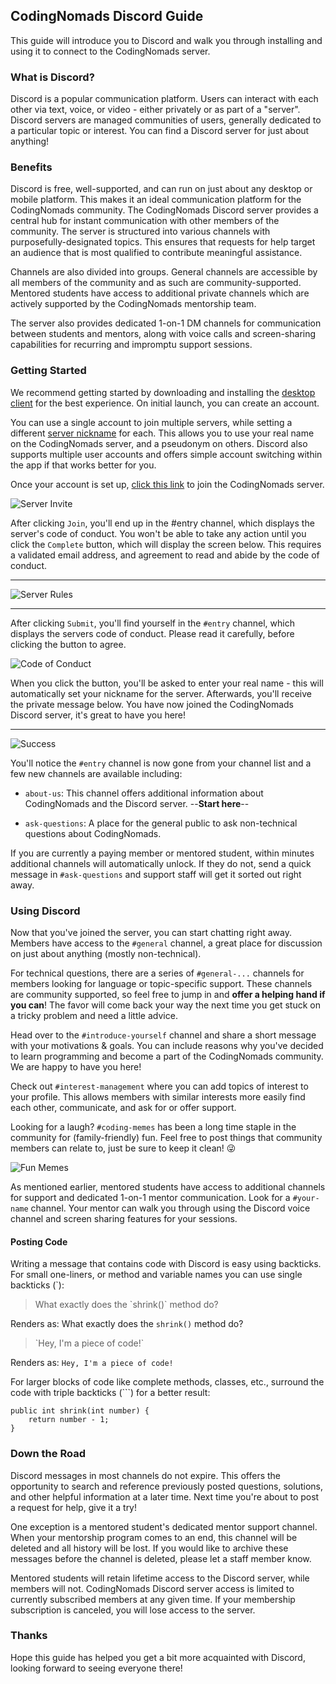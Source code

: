 ## CodingNomads Discord Guide

This guide will introduce you to Discord and walk you through installing and using it to connect to the CodingNomads server.

### What is Discord?

Discord is a popular communication platform. Users can interact with each other via text, voice, or video - either privately or as part of a "server". Discord servers are managed communities of users, generally dedicated to a particular topic or interest. You can find a Discord server for just about anything!

### Benefits

Discord is free, well-supported, and can run on just about any desktop or mobile platform. This makes it an ideal communication platform for the CodingNomads community. The CodingNomads Discord server provides a central hub for instant communication with other members of the community. The server is structured into various channels with purposefully-designated topics. This ensures that requests for help target an audience that is most qualified to contribute meaningful assistance.

Channels are also divided into groups. General channels are accessible by all members of the community and as such are community-supported. Mentored students have access to additional private channels which are actively supported by the CodingNomads mentorship team.

The server also provides dedicated 1-on-1 DM channels for communication between students and mentors, along with voice calls and screen-sharing capabilities for recurring and impromptu support sessions.

### Getting Started

We recommend getting started by downloading and installing the [desktop client](https://discord.com/download) for the best experience. On initial launch, you can create an account.

You can use a single account to join multiple servers, while setting a different [server nickname](https://support.discord.com/hc/en-us/articles/219070107-Server-Nicknames) for each. This allows you to use your real name on the CodingNomads server, and a pseudonym on others. Discord also supports multiple user accounts and offers simple account switching within the app if that works better for you.

Once your account is set up, [click this link](https://discord.gg/amhafdRMhc) to join the CodingNomads server.

![Server Invite](https://raw.githubusercontent.com/CodingNomads/static/main/discord/discord-join.png?raw=true)

After clicking `Join`, you'll end up in the #entry channel, which displays the server's code of conduct. You won't be able to take any action until you click the `Complete` button, which will display the screen below. This requires a validated email address, and agreement to read and abide by the code of conduct.

** **

![Server Rules](https://raw.githubusercontent.com/CodingNomads/static/main/discord/discord-rules.png?raw=true)

** **

After clicking `Submit`, you'll find yourself in the `#entry` channel, which displays the servers code of conduct. Please read it carefully, before clicking the button to agree.

![Code of Conduct](https://raw.githubusercontent.com/CodingNomads/static/main/discord/discord-coc.png?raw=true)

When you click the button, you'll be asked to enter your real name - this will automatically set your nickname for the server. Afterwards, you'll receive the private message below. You have now joined the CodingNomads Discord server, it's great to have you here!

** **

![Success](https://raw.githubusercontent.com/CodingNomads/static/main/discord/discord-agree.png?raw=true)

You'll notice the `#entry` channel is now gone from your channel list and a few new channels are available including:

* `about-us`: This channel offers additional information about CodingNomads and the Discord server. --**Start here**--

* `ask-questions`: A place for the general public to ask non-technical questions about CodingNomads.

If you are currently a paying member or mentored student, within minutes additional channels will automatically unlock. If they do not, send a quick message in `#ask-questions` and support staff will get it sorted out right away.

### Using Discord

Now that you've joined the server, you can start chatting right away. Members have access to the `#general` channel, a great place for discussion on just about anything (mostly non-technical).

For technical questions, there are a series of `#general-...` channels for members looking for language or topic-specific support. These channels are community supported, so feel free to jump in and **offer a helping hand if you can**! The favor will come back your way the next time you get stuck on a tricky problem and need a little advice.

Head over to the `#introduce-yourself` channel and share a short message with your motivations & goals. You can include reasons why you've decided to learn programming and become a part of the CodingNomads community. We are happy to have you here!

Check out `#interest-management` where you can add topics of interest to your profile. This allows members with similar interests more easily find each other, communicate, and ask for or offer support.

Looking for a laugh? `#coding-memes` has been a long time staple in the community for (family-friendly) fun. Feel free to post things that community members can relate to, just be sure to keep it clean! &#128540;

![Fun Memes](https://raw.githubusercontent.com/CodingNomads/static/main/discord/discord-meme.png?raw=true)

As mentioned earlier, mentored students have access to additional channels for support and dedicated 1-on-1 mentor communication. Look for a `#your-name` channel. Your mentor can walk you through using the Discord voice channel and screen sharing features for your sessions.

#### Posting Code

Writing a message that contains code with Discord is easy using backticks. For small one-liners, or method and variable names you can use single backticks (`):

>What exactly does the \`shrink()` method do?

Renders as: What exactly does the `shrink()` method do?

>\`Hey, I'm a piece of code!\`
>
Renders as: `Hey, I'm a piece of code!`

For larger blocks of code like complete methods, classes, etc., surround the code with triple backticks (```) for a better result:

```
public int shrink(int number) {
    return number - 1;
}
```

### Down the Road

Discord messages in most channels do not expire. This offers the opportunity to search and reference previously posted questions, solutions, and other helpful information at a later time. Next time you're about to post a request for help, give it a try!

One exception is a mentored student's dedicated mentor support channel. When your mentorship program comes to an end, this channel will be deleted and all history will be lost. If you would like to archive these messages before the channel is deleted, please let a staff member know.

Mentored students will retain lifetime access to the Discord server, while members will not. CodingNomads Discord server access is limited to currently subscribed members at any given time. If your membership subscription is canceled, you will lose access to the server.

### Thanks

Hope this guide has helped you get a bit more acquainted with Discord, looking forward to seeing everyone there!


